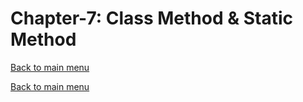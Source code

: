 # Chapter-7: Class Method & Static Method
[Back to main menu](../../README.md)

[Back to main menu](../../README.md)
